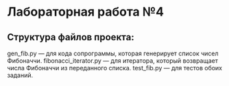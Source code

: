 # Лабораторная работа №4
## Структура файлов проекта:
gen_fib.py — для кода сопрограммы, которая генерирует список чисел Фибоначчи.
fibonacci_iterator.py — для итератора, который возвращает числа Фибоначчи из переданного списка.
test_fib.py — для тестов обоих заданий.